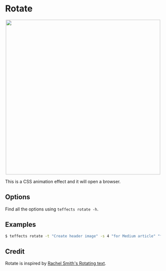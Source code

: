 # Rotate

<p align="center">
<img width="500" src="https://raw.githubusercontent.com/shinokada/teffects/main/images/rotate.gif" /> 
</p>

This is a CSS animation effect and it will open a browser.

## Options

Find all the options using `teffects rotate -h`.

## Examples

```sh
$ teffects rotate -t "Create header image" -s 4 "for Medium article" "for Blog" "for Email" "for Presentation" "for socila media" "from terminal"
```

## Credit

Rotate is inspired by [Rachel Smith's Rotating text](https://codepen.io/rachsmith/full/BNKJme).
